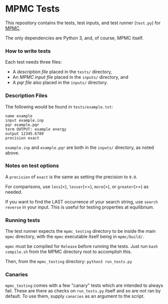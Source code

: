 # MPMC Tests
This repository contains the tests, test inputs, and test runner (`test.py`) for [MPMC](https://github.com/mpmccode/mpmc).

The only dependencies are Python 3, and, of course, MPMC itself.
### How to write tests
Each test needs three files:

 - A *description file* placed in the `tests/` directory, 
 - An *MPMC input file* placed in the `inputs/` directory, and
 - A *pqr file* also placed in the `inputs/` directory.
 
### Description Files 
 The following would be found in `tests/example.txt`:
 
    name example
    input example.inp
    pqr example.pqr
    term OUTPUT: example energy
    output 12345.6789
    precision exact

`example.inp` and `example.pqr` are both in the `inputs/` directory, as noted above.

### Notes on test options
A `precision` of `exact` is the same as setting the precision to `0.0`.

For comparisons, use `less`(<), `lesser`(<=), `more`(>), or `greater`(>=) as needed.

If you want to find the LAST occurrence of your search string, use `search reverse` in your input. This 
is useful for testing properties at equilibrium.

### Running tests
The test runner expects the `mpmc_testing` directory to be inside the main `mpmc` directory, with
the `mpmc` executable itself being in `mpmc/build/`.

`mpmc` must be compiled for `Release` before running the tests. Just run `bash compile.sh` from
the MPMC directory root to accomplish this.

Then, from the `mpmc_testing` directory: `python3 run_tests.py`

### Canaries
`mpmc_testing` comes with a few "canary" tests which are intended to always fail. These are there as checks 
on `run_tests.py` itself and so are not ran by default. To use them, supply `canaries` as an argument to the
script.
